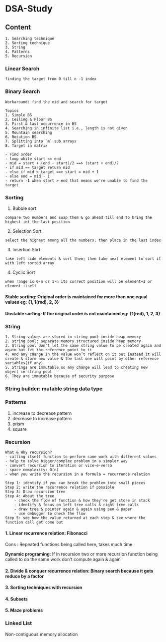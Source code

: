 # DSA-Study

## Content
```
1. Searching technique
2. Sorting technique
3. String
4. Patterns
5. Recursion
```


### Linear Search
```
finding the target from 0 till n -1 index
```

### Binary Search
```
Workaround: find the mid and search for target
```

```
Topics
1. Simple BS
2. Ceiling & Floor BS
3. First & last occurrence in BS
4. Searching in infinite list i.e., length is not given
5. Mountain searching
6. Rotation BS
7. Splitting into `m` sub arrays
8. Target in matrix
```


```
- Find order
- loop while start <= end
- mid = start + (end - start)/2 ==> (start + end)/2
- if mid == target return mid
- else if mid < target ==> start = mid + 1
- else end = mid - 1
- return -1 when start > end that means we're unable to find the target
```


### Sorting
1. Bubble sort
```
compare two numbers and swap them & go ahead till end to bring the highest int the last position
```
2. Selection Sort
```
select the highest among all the numbers; then place in the last index
```
3. Insertion Sort
```
take left side elements & sort them; then take next element to sort it with left sorted array
```
4. Cyclic Sort
```
when range is 0-n or 1-n its correct position will be element+1 or element itself
```

#### Stable sorting: Original order is maintained for more than one equal values eg: {1, 1(red), 2, 3}
#### Unstable sorting: If the original order is not maintained eg: {1(red), 1, 2, 3}


### String
```
1. String values are stored in string pool inside heap memory
2. string pool: separate memory structured inside heap memory
3. String pool don’t let the same string value to be created again and again but let the reference point to it
4. And any change in the value won’t reflect on it but instead it will create & store new value & the last one will point by other reference variables(if any)
5. Strings are immutable so any change will lead to creating new object in string pool
6. They are immutable because of security purpose
```

### String builder: mutable string data type


### Patterns
1. increase to decrease pattern
2. decrease to increase pattern
3. prism
4. square

### Recursion
```
What & Why recursion?
- calling itself function to perform same work with different values
- help to solve bigger/complex problem in a simpler way
- convert recursion to iteration or vice-e-versa
- space complexity: O(n)
- when you write the recursion in a formula = recurrence relation
```

```
Step 1: identify if you can break the problem into small pieces
Step 2: write the recurrence relation if possible
Step 3: Draw recursion tree
Step 4: About the tree
    - check the flow of function & how they're get store in stack
    - identify & focus on left tree calls & right tree calls
    - draw tree & pointer again & again using pen & paper
    - use debugger to check the flow
Step 5: see how the value returned at each step & see where the function call get come out

```

#### 1. Linear recurrence relation: Fibonacci
Cons : Repeated functions being called here, takes much time

**Dynamic programing**: If in recursion two or more recursion function being called to do the same work don't compute again & again

#### 2. Divide & conquer recurrence relation: Binary search because it gets reduce by a factor

#### 3. Sorting techniques with recursion
#### 4. Subsets
#### 5. Maze problems


### Linked List
Non-contiguous memory allocation